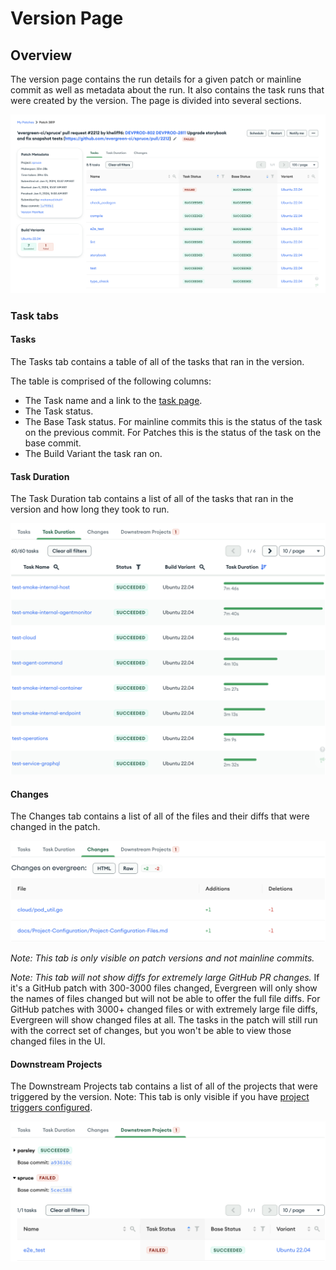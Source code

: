 # Version Page

## Overview

The version page contains the run details for a given patch or mainline commit as well as metadata about the run. It also contains the task runs that were created by the version. The page is divided into several sections.

![Version Page](../images/version_page.png)

### Task tabs

#### Tasks

The Tasks tab contains a table of all of the tasks that ran in the version.

The table is comprised of the following columns:

- The Task name and a link to the [task page](Task).
- The Task status.
- The Base Task status. For mainline commits this is the status of the task on the previous commit. For Patches this is the status of the task on the base commit.
- The Build Variant the task ran on.

#### Task Duration

The Task Duration tab contains a list of all of the tasks that ran in the version and how long they took to run.

![Task Duration table](../images/task_duration.png)

#### Changes

The Changes tab contains a list of all of the files and their diffs that were changed in the patch.

![Changes table](../images/changes_table.png)

_Note: This tab is only visible on patch versions and not mainline commits._

_Note: This tab will not show diffs for extremely large GitHub PR changes._ If it's a GitHub patch with 300-3000 files
changed, Evergreen will only show the names of files changed but will not be able to offer the full file diffs. For
GitHub patches with 3000+ changed files or with extremely large file diffs, Evergreen will show changed files at all.
The tasks in the patch will still run with the correct set of changes, but you won't be able to view those changed files
in the UI.

#### Downstream Projects

The Downstream Projects tab contains a list of all of the projects that were triggered by the version. Note: This tab is only visible if you have [project triggers configured](../Project-Configuration/Project-and-Distro-Settings#project-triggers).

![Downstream Projects table](../images/downstream_projects.png)
